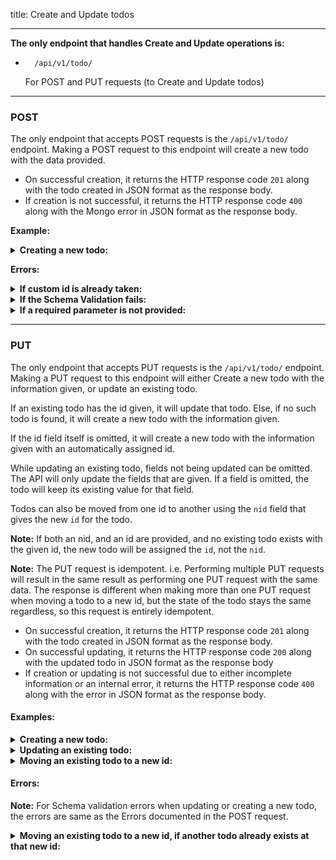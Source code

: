 title: Create and Update todos

---

**The only endpoint that handles Create and Update operations is:**

- ```
    /api/v1/todo/
  ```

  For POST and PUT requests (to Create and Update todos)

---

### POST

The only endpoint that accepts POST requests is the `/api/v1/todo/` endpoint. Making a POST request to this endpoint will create a new todo with the data provided.

- On successful creation, it returns the HTTP response code `201` along with the todo created in JSON format as the response body.
- If creation is not successful, it returns the HTTP response code `400` along with the Mongo error in JSON format as the response body.

<b>Example:</b>

<details>
  <summary><b>Creating a new todo:</b></summary>
The Request

```json
{
  "title": "ok",
  "private": false,
  "tasks": [
    {
      "body": "test",
      "done": false
    },
    {
      "done": false
    }
  ]
}
```

will return the following JSON as the response body with a status code of 201

```json
{
  "desc": "",
  "title": "ok",
  "tasks": [
    {
      "body": "test",
      "_id": "5f54903dc3bcbd243dd17fd7",
      "done": false
    },
    {
      "body": "",
      "_id": "5f54903dc3bcbd243dd17fd8",
      "done": false
    }
  ],
  "_id": "dJwFgdQaVg",
  "private": false,
  "__v": 0
}
```

> Note how the ID is auto generated, and not returned as `id` but `_id`, and that the description and body default to empty strings.

> You might notice that each task also has its own id. This id is provided by MongoDB, and doesnt have any significance in the scope of this API.

</details>

<b>Errors:</b>

<details>
  <summary><b>If custom id is already taken:</b></summary>

Request:

```json
{
  "title": "ok",
  "id": "ok",
  "private": false,
  "tasks": [
    {
      "body": "test",
      "done": false
    },
    {
      "done": false
    }
  ]
}
```

Response (HTTP Status code 400):

```json
{
  "driver": true,
  "name": "MongoError",
  "index": 0,
  "code": 11000,
  "keyPattern": {
    "_id": 1
  },
  "keyValue": {
    "_id": "ok"
  }
}
```

</details>

<details>
  <summary><b>If the Schema Validation fails:</b></summary>

Request:

```json
{
  "title": "",
  "private": false,
  "tasks": [
    {
      "body": "test",
      "done": false
    },
    {
      "done": false
    }
  ]
}
```

Response (HTTP Status Code: 400):

```json
{
  "errors": {
    "title": {
      "name": "ValidatorError",
      "message": "Path `title` is required.",
      "properties": {
        "message": "Path `title` is required.",
        "type": "required",
        "path": "title",
        "value": ""
      },
      "kind": "required",
      "path": "title",
      "value": ""
    }
  },
  "_message": "todoList validation failed",
  "message": "todoList validation failed: title: Path `title` is required."
}
```

</details>

<details>
  <summary><b>If a required parameter is not provided:</b></summary>

Request:

```json
{
  "private": false,
  "tasks": [
    {
      "body": "test",
      "done": false
    },
    {
      "done": false
    }
  ]
}
```

Response (HTTP Status Code 400):

```json
{
  "errors": {
    "title": {
      "name": "ValidatorError",
      "message": "Path `title` is required.",
      "properties": {
        "message": "Path `title` is required.",
        "type": "required",
        "path": "title"
      },
      "kind": "required",
      "path": "title"
    }
  },
  "_message": "todoList validation failed",
  "message": "todoList validation failed: title: Path `title` is required."
}
```

</details>

---

### PUT

The only endpoint that accepts PUT requests is the `/api/v1/todo/` endpoint. Making a PUT request to this endpoint will either Create a new todo with the information given, or update an existing todo.

If an existing todo has the id given, it will update that todo. Else, if no such todo is found, it will create a new todo with the information given.

If the id field itself is omitted, it will create a new todo with the information given with an automatically assigned id.

While updating an existing todo, fields not being updated can be omitted. The API will only update the fields that are given. If a field is omitted, the todo will keep its existing value for that field.

Todos can also be moved from one id to another using the `nid` field that gives the new `id` for the todo.

**Note:** If both an nid, and an id are provided, and no existing todo exists with the given id, the new todo will be assigned the `id`, not the `nid`.

**Note:** The PUT request is idempotent. i.e. Performing multiple PUT requests will result in the same result as performing one PUT request with the same data. The response is different when making more than one PUT request when moving a todo to a new id, but the state of the todo stays the same regardless, so this request is entirely idempotent.

- On successful creation, it returns the HTTP response code `201` along with the todo created in JSON format as the response body.
- On successful updating, it returns the HTTP response code `200` along with the updated todo in JSON format as the response body
- If creation or updating is not successful due to either incomplete information or an internal error, it returns the HTTP response code `400` along with the error in JSON format as the response body.

#### Examples:

<details>
  <summary><b>Creating a new todo:</b></summary>

In this example, we assume that no such todo exists with id `update`

Request:

```json
{
  "title": "old title",
  "id": "update",
  "private": true,
  "tasks": [
    {
      "done": true,
      "body": "task 1"
    },
    {
      "done": false,
      "body": "task 2"
    }
  ]
}
```

Response (HTTP Status Code 201):

```json
{
  "desc": "",
  "title": "old title",
  "tasks": [
    {
      "body": "task 1",
      "_id": "5f54a7ef9b677f44d05a4212",
      "done": true
    },
    {
      "body": "task 2",
      "_id": "5f54a7ef9b677f44d05a4213",
      "done": false
    }
  ],
  "_id": "update",
  "private": true,
  "__v": 0
}
```

> Note that if no id was provided in the request, the API would have assigned it an autogenerated id and saved it.

</details>

<details>
  <summary><b>Updating an existing todo:</b></summary>

We will update the todo we created in the above example

Request:

```json
{
  "title": "new title",
  "id": "update"
}
```

Response (HTTP Status Code 200):

```json
{
  "desc": "",
  "title": "new title",
  "tasks": [
    {
      "body": "task 1",
      "_id": "5f54a7ef9b677f44d05a4212",
      "done": true
    },
    {
      "body": "task 2",
      "_id": "5f54a7ef9b677f44d05a4213",
      "done": false
    }
  ],
  "_id": "update",
  "private": true,
  "__v": 0
}
```

> Note how we didn't need to provide the rest of the fields that didn't need to be updated.

</details>

<details>
  <summary><b>Moving an existing todo to a new id:</b></summary>

Request:

```json
{
  "id": "update",
  "nid": "update-example"
}
```

Response (HTTP Status Code 200):

```json
{
  "desc": "",
  "title": "new title",
  "tasks": [
    {
      "body": "task 1",
      "_id": "5f54a7ef9b677f44d05a4212",
      "done": true
    },
    {
      "body": "task 2",
      "_id": "5f54a7ef9b677f44d05a4213",
      "done": false
    }
  ],
  "_id": "update-example",
  "private": true,
  "__v": 0
}
```

> Note again how we didn't need to provide the rest of the fields that didn't need to be updated.

</details>

#### Errors:

**Note:** For Schema validation errors when updating or creating a new todo, the errors are same as the Errors documented in the POST request.

<details>
  <summary><b>Moving an existing todo to a new id, if another todo already exists at that new id:</b></summary>

Request:

```json
{
  "id": "update-example",
  "nid": "existing-id"
}
```

Response (HTTP Status Code 400):

```json
{
  "driver": true,
  "name": "MongoError",
  "index": 0,
  "code": 11000,
  "keyPattern": {
    "_id": 1
  },
  "keyValue": {
    "_id": "existing-id"
  }
}
```

</details>
